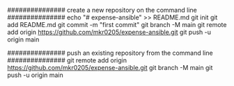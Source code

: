 ############### create a new repository on the command line ###############
echo "# expense-ansible" >> README.md
git init
git add README.md
git commit -m "first commit"
git branch -M main
git remote add origin https://github.com/mkr0205/expense-ansible.git
git push -u origin main


############### push an existing repository from the command line ###############
git remote add origin https://github.com/mkr0205/expense-ansible.git
git branch -M main
git push -u origin main
